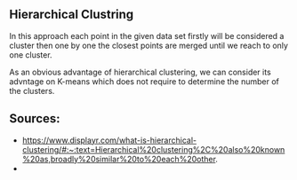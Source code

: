 ## Hierarchical Clustring
In this approach each point in the given data set firstly will be considered a cluster then one by one the closest points are merged until we reach to only one cluster.

As an obvious advantage of hierarchical clustering, we can consider its advntage on K-means which does not require to determine the number of the clusters.

## Sources:
* https://www.displayr.com/what-is-hierarchical-clustering/#:~:text=Hierarchical%20clustering%2C%20also%20known%20as,broadly%20similar%20to%20each%20other.
* 
